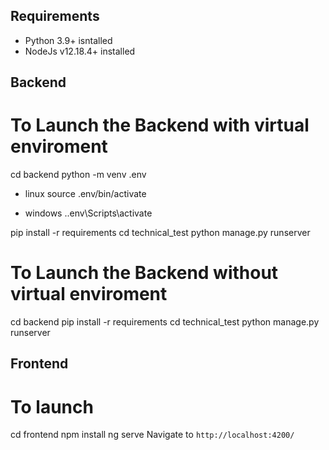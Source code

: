 ## Requirements

* Python 3.9+ isntalled
* NodeJs v12.18.4+ installed

## Backend
# To Launch the Backend with virtual enviroment
cd backend
python -m venv .env

* linux
source .env/bin/activate 

* windows
.\.env\Scripts\activate

pip install -r requirements
cd technical_test
python manage.py runserver

# To Launch the Backend without virtual enviroment
cd backend
pip install -r requirements
cd technical_test
python manage.py runserver

## Frontend
# To launch

cd frontend
npm install
ng serve
Navigate to `http://localhost:4200/`

